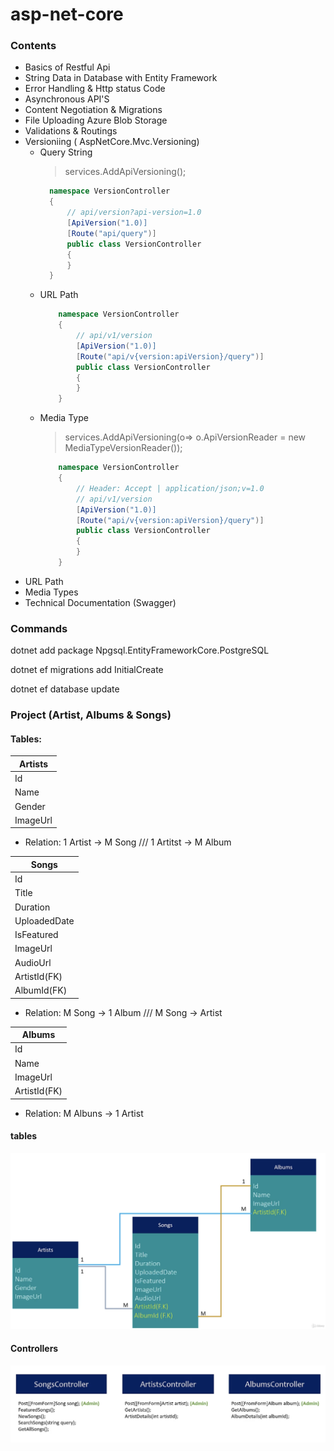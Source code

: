# asp-net-core

### Contents

- Basics of Restful Api
- String Data in Database with Entity Framework
- Error Handling & Http status Code
- Asynchronous API'S
- Content Negotiation & Migrations
- File Uploading Azure Blob Storage
- Validations & Routings
- Versioniing ( AspNetCore.Mvc.Versioning)
    - Query String
      > services.AddApiVersioning();
      ```csharp
        namespace VersionController 
        {
            // api/version?api-version=1.0
            [ApiVersion("1.0)]
            [Route("api/query")]
            public class VersionController
            {
            }
        }
      ```
    - URL Path
      ```csharp
          namespace VersionController
          {
              // api/v1/version
              [ApiVersion("1.0)]
              [Route("api/v{version:apiVersion}/query")]
              public class VersionController
              {
              }
          }
      ```
    - Media Type
      > services.AddApiVersioning(o=> o.ApiVersionReader = new MediaTypeVersionReader());
        ```csharp
            namespace VersionController
            {
                // Header: Accept | application/json;v=1.0
                // api/v1/version
                [ApiVersion("1.0)]
                [Route("api/v{version:apiVersion}/query")]
                public class VersionController
                {
                }
            }
        ```
- URL Path
- Media Types
- Technical Documentation (Swagger)


### Commands
 dotnet add package Npgsql.EntityFrameworkCore.PostgreSQL

 dotnet ef migrations add InitialCreate

 dotnet ef database update


### Project (Artist, Albums & Songs)
#### Tables:

| Artists |      
| ------- |
| Id |
| Name |
| Gender |
| ImageUrl |
- Relation: 1 Artist -> M Song /// 1 Artitst -> M Album

| Songs |
| ------- |
| Id |
| Title |
| Duration |
| UploadedDate |
| IsFeatured |
| ImageUrl |
| AudioUrl |
| ArtistId(FK) |
| AlbumId(FK) |
- Relation: M Song -> 1 Album /// M Song -> Artist

| Albums |
| ------- |
| Id |
| Name |
| ImageUrl |
| ArtistId(FK) |
- Relation: M Albuns -> 1 Artist
#### tables
![Screenshot](./images/table-designer.png)

#### Controllers
![Screenshot](./images/controller-designer.png)


